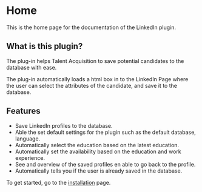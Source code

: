 # Home
This is the home page for the documentation of the LinkedIn plugin.

## What is this plugin?
The plug-in helps Talent Acquisition to save potential candidates to the database with ease.

The plug-in automatically loads a html box in to the LinkedIn Page where the user can select the attributes of the candidate, and save it to the database.

## Features
- Save LinkedIn profiles to the database.
- Able the set default settings for the plugin such as the default database, language.
- Automatically select the education based on the latest education.
- Automatically set the availability  based on the education and work experience.
- See and overview of the saved profiles en able to go back to the profile.
- Automatically tells you if the user is already saved in the database.

To get started, go to the [installation](installation.md) page.
